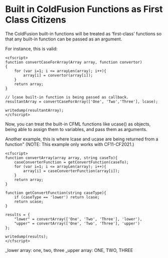 # Built in ColdFusion Functions as First Class Citizens

The ColdFusion built-in functions will be treated as ‘first-class’ functions so that any built-in function can be passed as an argument.

For instance, this is valid:

    <cfscript>
    function convertCaseForArray(Array array, function convertor)
    {
        for (var i=1; i <= arrayLen(array); i++){
            array[i] = convertor(array[i]);
        } 
        return array;
    }

    // lcase built-in function is being passed as callback.
    resultantArray = convertCaseForArray(['One', 'Two','Three'], lcase); 

    writedump(resultantArray);
    </cfscript>

Now, you can treat the built-in CFML functions  like ucase() as objects, being able to assign them to variables, and pass them as arguments.

Another example, this is where lcase and ucase are being returned from a function" (NOTE: This example only works with CF11-CF2021.)

    <cfscript>
    function convertArray(array array, string caseTo){
        caseConverterFunction = getConvertFunction(caseTo);
        for (var i=1; i <= arrayLen(array); i++){
            array[i] = caseConverterFunction(array[i]);
        }
        return array;
    }
    
    function getConvertFunction(string caseType){
        if (caseType == 'lower') return lcase;
        return ucase;
    }
    
    results = {
        "lower" = convertArray(['One', 'Two', 'Three'], 'lower'),
        "upper" = convertArray(['One', 'Two', 'Three'], 'upper')
    };
    
    writedump(results);
    </cfscript>

_lower array: one, two, three
_upper array: ONE, TWO, THREE

